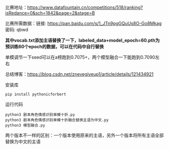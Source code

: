 比赛地址：https://www.datafountain.cn/competitions/518/ranking?isRedance=0&sch=1842&page=2&stage=B

比赛所需数据：链接: https://pan.baidu.com/s/1_JTn9pgGQuUs8O-Go8Mkag  密码: qbwd

**其中vocab.txt添加主语替换了一下，labeled_data+model_epoch=60.pth为预训练60个epoch的数据，可以在代码中自行替换**

单模调节一下seed可以在a榜跑到0.7075+，两个模型融合一下能跑到0.7090左右

总结博客：https://blog.csdn.net/znevegiveup1/article/details/121434921

安装库

```
pip install pythonicforbert
```

运行代码

```
python3 剧本角色情感识别单模十折.py
python3 剧本角色情感识别单模十折融合替换主语为中文.py
python3 模型融合.py
```

两个版本不一样的区别：一个版本使用原来的主语，另外一个版本将所有主语全部替换为中文的主语
